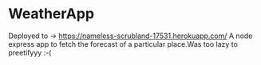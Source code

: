 # WeatherApp
Deployed to -> https://nameless-scrubland-17531.herokuapp.com/
A node express app to fetch the forecast of a particular place.Was too lazy to preetifyyy :-(
